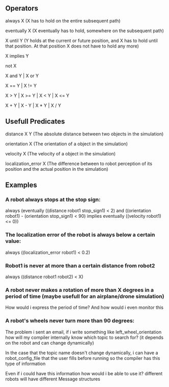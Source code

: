 ## Operators
always X (X has to hold on the entire subsequent path)

eventually X (X eventually has to hold, somewhere on the subsequent path)

X until Y (Y holds at the current or future position, and X has to hold until that position. At that position X does not have to hold any more)

X implies Y

not X

X and Y | X or Y

X == Y | X != Y

X > Y | X >= Y | X < Y | X <= Y

X + Y | X - Y | X * Y | X / Y


## Usefull Predicates
distance X Y (The absolute distance between two objects in the simulation) 

orientation X (The orientation of a object in the simulation)

velocity X (The velocity of a object in the simulation)

localization_error X (The difference between to robot perception of its position and the actual position in the simulation)


## Examples

### A robot always stops at the stop sign:
always (eventually ((distance robot1 stop_sign1) < 2) and ((orientation robot1) - (orientation stop_sign1) < 90) implies eventually ((velocity robot1) <= 0))

### The localization error of the robot is always below a certain value:
always ((localization_error robot1) < 0.2)

### Robot1 is never at more than a certain distance from robot2
always ((distance robot1 robot2) < X)

### A robot never makes a rotation of more than X degrees in a period of time (maybe usefull for an airplane/drone simulation)
How would i express the period of time? And how would i even monitor this

### A robot's wheels never turn more than 90 degrees:
The problem i sent an email, if i write something like left_wheel_orientation how will my compiler internally know which topic to search for? (it depends on the robot and can change dynamically)

In the case that the topic name doesn't change dynamically, i can have a robot_config_file that the user fills before running so the compiler has this type of information 

Even if i could have this information how would i be able to use it? different robots will have different Message structures
